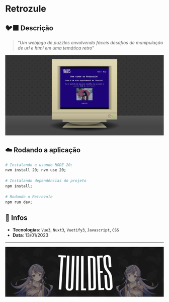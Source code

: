 # Retrozule

## 🐦‍⬛ Descrição

> "_Um webjogo de puzzles envolvendo fáceis desafios de manipulação de url e html em uma temática retro_"

![Print da Index de Retrozule](.github/print.png)

## ☁️ Rodando a aplicação

```bash
# Instalando e usando NODE 20:
nvm install 20; nvm use 20;

# Instalando dependências do projeto
npm install;

# Rodando o Retrozule
npm run dev;
```

## 🚀 Infos

-   **Tecnologias**: `Vue3`, `Nuxt3`, `Vuetify3`, `Javascript`, `CSS`
-   **Data**: 13/01/2023

---

![Banner escrito TUILDES com a Mai Sakurajima em cada lado](.github/banner.png)
